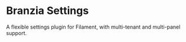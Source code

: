 # Branzia Settings

A flexible settings plugin for Filament, with multi-tenant and multi-panel support.
